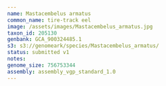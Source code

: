 ```yaml
---
name: Mastacembelus armatus
common_name: tire-track eel
image: /assets/images/Mastacembelus_armatus.jpg
taxon_id: 205130
genbank: GCA_900324485.1
s3: s3://genomeark/species/Mastacembelus_armatus/
status: submitted v1
notes:
genome_size: 756753344
assembly: assembly_vgp_standard_1.0
---
```

